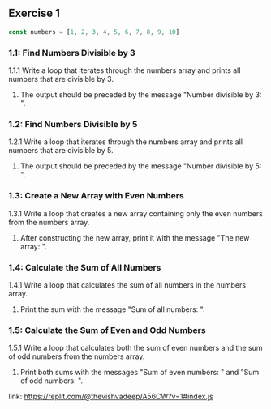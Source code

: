 ## Exercise 1

```js
const numbers = [1, 2, 3, 4, 5, 6, 7, 8, 9, 10]
```

### 1.1: Find Numbers Divisible by 3
1.1.1 Write a loop that iterates through the numbers array and prints all numbers that are divisible by 3.

1. The output should be preceded by the message "Number divisible by 3: ".

### 1.2: Find Numbers Divisible by 5

1.2.1 Write a loop that iterates through the numbers array and prints all numbers that are divisible by 5.

1. The output should be preceded by the message "Number divisible by 5: ".

### 1.3: Create a New Array with Even Numbers

1.3.1 Write a loop that creates a new array containing only the even numbers from the numbers array.

1. After constructing the new array, print it with the message "The new array: ".


### 1.4: Calculate the Sum of All Numbers

1.4.1 Write a loop that calculates the sum of all numbers in the numbers array.

1. Print the sum with the message "Sum of all numbers: ".

### 1.5: Calculate the Sum of Even and Odd Numbers

1.5.1 Write a loop that calculates both the sum of even numbers and the sum of odd numbers from the numbers array.

1. Print both sums with the messages "Sum of even numbers: " and "Sum of odd numbers: ".

link: https://replit.com/@thevishvadeep/A56CW?v=1#index.js
